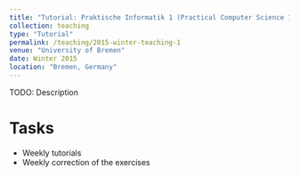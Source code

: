 ```yaml
---
title: "Tutorial: Praktische Informatik 1 (Practical Computer Science 1)"
collection: teaching
type: "Tutorial"
permalink: /teaching/2015-winter-teaching-1
venue: "University of Bremen"
date: Winter 2015
location: "Bremen, Germany"
---
```


TODO: Description

Tasks
======

- Weekly tutorials
- Weekly correction of the exercises